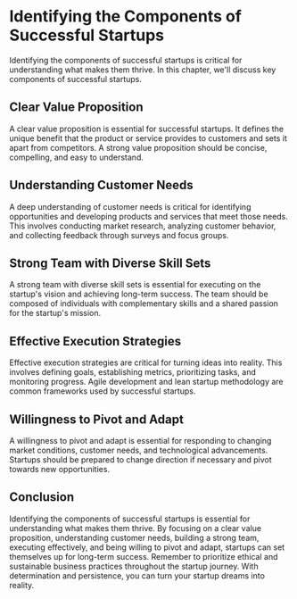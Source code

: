 # Identifying the Components of Successful Startups

Identifying the components of successful startups is critical for understanding what makes them thrive. In this chapter, we'll discuss key components of successful startups.

Clear Value Proposition
-----------------------

A clear value proposition is essential for successful startups. It defines the unique benefit that the product or service provides to customers and sets it apart from competitors. A strong value proposition should be concise, compelling, and easy to understand.

Understanding Customer Needs
----------------------------

A deep understanding of customer needs is critical for identifying opportunities and developing products and services that meet those needs. This involves conducting market research, analyzing customer behavior, and collecting feedback through surveys and focus groups.

Strong Team with Diverse Skill Sets
-----------------------------------

A strong team with diverse skill sets is essential for executing on the startup's vision and achieving long-term success. The team should be composed of individuals with complementary skills and a shared passion for the startup's mission.

Effective Execution Strategies
------------------------------

Effective execution strategies are critical for turning ideas into reality. This involves defining goals, establishing metrics, prioritizing tasks, and monitoring progress. Agile development and lean startup methodology are common frameworks used by successful startups.

Willingness to Pivot and Adapt
------------------------------

A willingness to pivot and adapt is essential for responding to changing market conditions, customer needs, and technological advancements. Startups should be prepared to change direction if necessary and pivot towards new opportunities.

Conclusion
----------

Identifying the components of successful startups is essential for understanding what makes them thrive. By focusing on a clear value proposition, understanding customer needs, building a strong team, executing effectively, and being willing to pivot and adapt, startups can set themselves up for long-term success. Remember to prioritize ethical and sustainable business practices throughout the startup journey. With determination and persistence, you can turn your startup dreams into reality.
